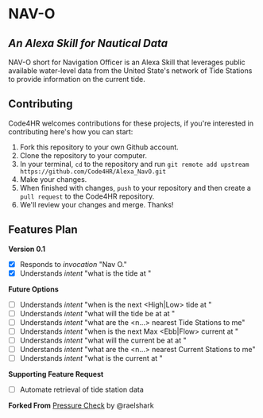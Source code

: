 # NAV-O

## _An Alexa Skill for Nautical Data_

NAV-O short for Navigation Officer is an Alexa Skill that leverages public available water-level data from the United State's network of Tide Stations to provide information on the current tide.

## Contributing

Code4HR welcomes contributions for these projects, if you're interested in contributing here's how you can start:

1. Fork this repository to your own Github account.
2. Clone the repository to your computer.
3. In your terminal, `cd` to the repository and run `git remote add upstream https://github.com/Code4HR/Alexa_NavO.git`
4. Make your changes.
5. When finished with changes, `push` to your repository and then create a `pull request` to the Code4HR repository.
6. We'll review your changes and merge. Thanks!

## Features Plan

**Version 0.1**

* [x] Responds to _invocation_ "Nav O."
* [x] Understands _intent_ "what is the tide at <Station Name>"

**Future Options**

* [ ] Understands _intent_ "when is the next <High|Low> tide at <Station Name>"
* [ ] Understands _intent_ "what will the tide be at <Station Name> at <time>"
* [ ] Understands _intent_ "what are the <n...> nearest Tide Stations to me"
* [ ] Understands _intent_ "when is the next Max <Ebb|Flow> current at <Station Name>"
* [ ] Understands _intent_ "what will the current be at <Station Name> at <time>"
* [ ] Understands _intent_ "what are the <n...> nearest Current Stations to me"
* [ ] Understands _intent_ "what is the current at <Station Name>"

**Supporting Feature Request**

* [ ] Automate retrieval of tide station data

**Forked From** [Pressure Check](https://github.com/raelshark/Alexa_PressureCheck) by @raelshark
